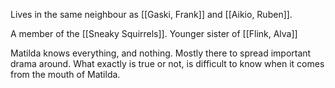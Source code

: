 Lives in the same neighbour as [[Gaski, Frank]] and [[Aikio, Ruben]].

A member of the [[Sneaky Squirrels]]. Younger sister of [[Flink, Alva]]

Matilda knows everything, and nothing. Mostly there to spread important drama around. What exactly is true or not, is difficult to know when it comes from the mouth of Matilda.